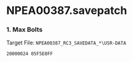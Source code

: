 # NPEA00387.savepatch

### 1. Max Bolts

Target File: `NPEA00387_RC3_SAVEDATA_*\USR-DATA`

```
20000024 05F5E0FF
```

